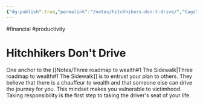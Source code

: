 ```yaml
---
{"dg-publish":true,"permalink":"/notes/hitchhikers-don-t-drive/","tags":["publish, compiled"]}
---
```


#financial #productivity 
# Hitchhikers Don't Drive
One anchor to the [[Notes/Three roadmap to wealth#1 The Sidewalk\|Three roadmap to wealth#1 The Sidewalk]] is to entrust your plan to others. They believe that there is a chauffeur to wealth and that someone else can drive the journey for you. This mindset makes you vulnerable to victimhood.
Taking responsibility is the first step to taking the driver's seat of your life.